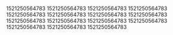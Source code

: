 1521250564783
1521250564783
1521250564783
1521250564783
1521250564783
1521250564783
1521250564783
1521250564783
1521250564783
1521250564783
1521250564783
1521250564783
1521250564783
1521250564783
1521250564783